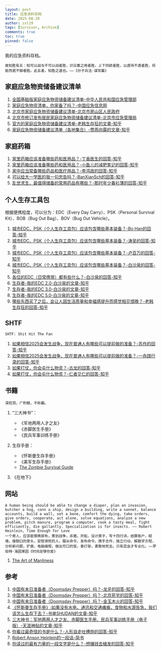 ```yaml
---
layout: post
title: 应急资料存档
date: 2025-08-20
author: zxl19
tags: [Survivor, Archive]
comments: true
toc: true
pinned: false
---
```


我的应急资料存档。

<!-- more -->

```text
故知胜有五：知可以战与不可以战者胜，识众寡之用者胜，上下同欲者胜，以虞待不虞者胜，将能而君不御者胜。此五者，知胜之道也。——《孙子兵法·谋攻篇》
```

## 家庭应急物资储备建议清单

1. [全国基础版家庭应急物资储备建议清单-中华人民共和国应急管理部](https://www.mem.gov.cn/kp/shaq/202011/t20201129_372149.shtml)
2. [家庭应急物资清单，你家备了吗？-中国应急信息网](https://www.emerinfo.cn/2020-05/09/c_1210610040.htm)
3. [北京市家庭应急物资储备建议清单-北京市房山区人民政府](https://www.bjfsh.gov.cn/zwgk/hygq/202407/t20240724_40079062.shtml)
4. [北京市修订发布居民家庭应急物资储备建议清单-北京市应急管理局](https://yjglj.beijing.gov.cn/art/2020/12/23/art_6058_664632.html)
5. [官方的家庭应急物资储备建议清单-老韩生存狂的文章-知乎](https://zhuanlan.zhihu.com/p/109275376)
6. [家庭应急物资储备建议清单（各地集合）-莺燕向露的文章-知乎](https://zhuanlan.zhihu.com/p/428602016)

## 家庭药箱

1. [家里药箱应该准备哪些药和医用品？-丁香医生的回答-知乎](https://www.zhihu.com/question/29416817/answer/560712200)
2. [家里药箱应该准备哪些药和医用品？-小鱼儿的减肥笔记的回答-知乎](https://www.zhihu.com/question/29416817/answer/560840130)
3. [家中应当常备哪些药品和医疗用品？-李鸿政的回答-知乎](https://www.zhihu.com/question/20097148/answer/3024833795)
4. [可以给大一学医的我一句忠告吗？-BanXianSch的回答-知乎](https://www.zhihu.com/question/380846153/answer/3482498132)
5. [乱世求生，最值得储备的常用药品有哪些？-那时年少春衫薄的回答-知乎](https://www.zhihu.com/question/546217176/answer/2602522933)

## 个人生存工具包

根据便携程度，可以分为：EDC（Every Day Carry）、PSK（Personal Survival Kit）、BOB（Bug Out Bag）、BOV（Bug Out Vehicle）。

1. [城市EDC、PSK（个人生存工具包）应该包含哪些基本装备？-Bo Han的回答-知乎](https://www.zhihu.com/question/19808099/answer/13048476)
2. [城市EDC、PSK（个人生存工具包）应该包含哪些基本装备？-涛吴的回答-知乎](https://www.zhihu.com/question/19808099/answer/13037551)
3. [城市EDC、PSK（个人生存工具包）应该包含哪些基本装备？-卢百万的回答-知乎](https://www.zhihu.com/question/19808099/answer/15027634)
4. [城市EDC、PSK（个人生存工具包）应该包含哪些基本装备？-白沙泉的回答-知乎](https://www.zhihu.com/question/19808099/answer/128962738)
5. [各位的EDC（日常携带）都有些什么？-白沙泉的回答-知乎](https://www.zhihu.com/question/30345902/answer/128962853)
6. [生存者-我的EDC 2.0-白沙泉的文章-知乎](https://zhuanlan.zhihu.com/p/23301836)
7. [生存者-我的EDC 3.0-白沙泉的文章-知乎](https://zhuanlan.zhihu.com/p/23607136)
8. [生存者-我的EDC 5.0-白沙泉的文章-知乎](https://zhuanlan.zhihu.com/p/85650296)
9. [哪些东西买了之后，会让人因生活质量和幸福感提升而感觉相见恨晚？-老韩生存狂的回答-知乎](https://www.zhihu.com/question/20840874/answer/1601543522)

## SHTF

```text
SHTF: Shit Hit The Fan
```

1. [如果相信2025会发生战争，现在普通人有哪些可以提前做的准备？-苏作的回答-知乎](https://www.zhihu.com/question/583722371/answer/3272756090)
2. [如果相信2025会发生战争，现在普通人有哪些可以提前做的准备？-一舟践行录的回答-知乎](https://www.zhihu.com/question/583722371/answer/1918691202045288593)
3. [如果打仗，你会屯什么物资？-古龙的回答-知乎](https://www.zhihu.com/question/587954871/answer/2925417112)
4. [如果打仗，你会屯什么物资？-仁者见仁的回答-知乎](https://www.zhihu.com/question/587954871/answer/5863928621)

## 书籍

```text
深挖洞，广积粮，不称霸。
```

1. “三大神书”：

    - 《军地两用人才之友》
    - 《赤脚医生手册》
    - 《民兵军事训练手册》

2. 生存手册：

    - 《怀斯曼生存手册》
    - 《美军生存手册》
    - [The Zombie Survival Guide](https://ia904503.us.archive.org/9/items/TheZombieSurvivalGuideByMaxBrooks/The%20Zombie%20Survival%20Guide%20by%20Max%20Brooks.pdf)

3. 《在地下》

## 网站

```text
A human being should be able to change a diaper, plan an invasion, butcher a hog, conn a ship, design a building, write a sonnet, balance accounts, build a wall, set a bone, comfort the dying, take orders, give orders, cooperate, act alone, solve equations, analyze a new problem, pitch manure, program a computer, cook a tasty meal, fight efficiently, die gallantly. Specialization is for insects. —— Robert Heinlein, Time Enough for Love
一个男人，应该能够换尿布，策划战争，杀猪，开船，设计房子，写十四行诗，结算账户，砌墙，接脱臼的骨头，安慰濒死的人，服从命令，发布命令，携手合作，独立行动，解数学方程，分析新问题，铲粪，电脑编程，做出可口的饭，善打架，勇敢地死去。只有昆虫才专业化。——罗伯特·海因莱因《时间足够你爱》
```

1. [The Art of Manliness](https://www.artofmanliness.com)

## 参考

1. [中国有末日准备者（Doomsday Prepper）吗？-龙牙的回答-知乎](https://www.zhihu.com/question/37243703/answer/2657618928)
2. [中国有末日准备者（Doomsday Prepper）吗？-北京死宅的回答-知乎](https://www.zhihu.com/question/37243703/answer/3492653385)
3. [中国有末日准备者（Doomsday Prepper）吗？-金玉木火的回答-知乎](https://www.zhihu.com/question/37243703/answer/3491492946)
4. [《怀斯曼生存手册》:如果没有水电，通讯和交通瘫痪，食物和水源告急，我们该怎么生存下去？-书单SHUDAN的文章-知乎](https://zhuanlan.zhihu.com/p/115816806)
5. [三大神书：军地两用人才之友、赤脚医生手册、民兵军事训练手册（电子版）-天涯神贴的文章-知乎](https://zhuanlan.zhihu.com/p/651188400)
6. [你看过最奇怪的书是什么？-人形自走吐槽炮的回答-知乎](https://www.zhihu.com/question/24921291/answer/106470566882)
7. [Robert Anson Heinlein的一段话-简书](https://www.jianshu.com/p/1575e42ccf1c)
8. [你读过的最有力量的一段文字是什么？-想赚钱去植发的回答-知乎](https://www.zhihu.com/question/47436256/answer/3297556703)
